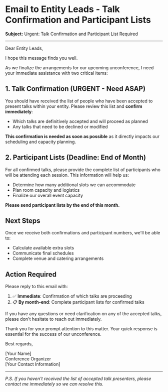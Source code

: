 # Email to Entity Leads - Talk Confirmation and Participant Lists

**Subject:** Urgent: Talk Confirmation and Participant List Required

---

Dear Entity Leads,

I hope this message finds you well.

As we finalize the arrangements for our upcoming unconference, I need your immediate assistance with two critical items:

## 1. Talk Confirmation (URGENT - Need ASAP)
You should have received the list of people who have been accepted to present talks within your entity. Please review this list and **confirm immediately**:
- Which talks are definitively accepted and will proceed as planned
- Any talks that need to be declined or modified

**This confirmation is needed as soon as possible** as it directly impacts our scheduling and capacity planning.

## 2. Participant Lists (Deadline: End of Month)
For all confirmed talks, please provide the complete list of participants who will be attending each session. This information will help us:
- Determine how many additional slots we can accommodate
- Plan room capacity and logistics
- Finalize our overall event capacity

**Please send participant lists by the end of this month.**

## Next Steps
Once we receive both confirmations and participant numbers, we'll be able to:
- Calculate available extra slots
- Communicate final schedules
- Complete venue and catering arrangements

## Action Required
Please reply to this email with:
1. ✅ **Immediate**: Confirmation of which talks are proceeding
2. 📋 **By month-end**: Complete participant lists for confirmed talks

If you have any questions or need clarification on any of the accepted talks, please don't hesitate to reach out immediately.

Thank you for your prompt attention to this matter. Your quick response is essential for the success of our unconference.

Best regards,

[Your Name]  
Conference Organizer  
[Your Contact Information]

---

*P.S. If you haven't received the list of accepted talk presenters, please contact me immediately so we can resolve this.*
